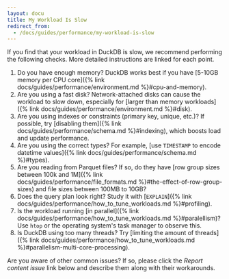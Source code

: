 ```yaml
---
layout: docu
title: My Workload Is Slow
redirect_from:
  - /docs/guides/performance/my-workload-is-slow
---
```


If you find that your workload in DuckDB is slow, we recommend performing the following checks. More detailed instructions are linked for each point.

1. Do you have enough memory? DuckDB works best if you have [5-10GB memory per CPU core]({% link docs/guides/performance/environment.md %}#cpu-and-memory).
1. Are you using a fast disk? Network-attached disks can cause the workload to slow down, especially for [larger than memory workloads]({% link docs/guides/performance/environment.md %}#disk).
1. Are you using indexes or constraints (primary key, unique, etc.)? If possible, try [disabling them]({% link docs/guides/performance/schema.md %}#indexing), which boosts load and update performance.
1. Are you using the correct types? For example, [use `TIMESTAMP` to encode datetime values]({% link docs/guides/performance/schema.md %}#types).
1. Are you reading from Parquet files? If so, do they have [row group sizes between 100k and 1M]({% link docs/guides/performance/file_formats.md %}#the-effect-of-row-group-sizes) and file sizes between 100MB to 10GB?
1. Does the query plan look right? Study it with [`EXPLAIN`]({% link docs/guides/performance/how_to_tune_workloads.md %}#profiling).
1. Is the workload running [in parallel]({% link docs/guides/performance/how_to_tune_workloads.md %}#paralellism)? Use `htop` or the operating system's task manager to observe this.
1. Is DuckDB using too many threads? Try [limiting the amount of threads]({% link docs/guides/performance/how_to_tune_workloads.md %}#parallelism-multi-core-processing).

Are you aware of other common issues? If so, please click the _Report content issue_ link below and describe them along with their workarounds.
